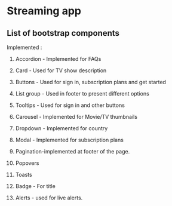 # Streaming app

## List of bootstrap components ##

Implemented :

1. Accordion - Implemented for FAQs
2. Card - Used for TV show description
3. Buttons - Used for sign in, subscription plans and get started
4. List group - Used in footer to present different options
5. Tooltips - Used for sign in and other buttons
6. Carousel - Implemented for Movie/TV thumbnails
7. Dropdown  - Implemented for country 
8. Modal - Implemented for subscription plans

10. Pagination-implemented at footer of the page.

12. Popovers
13. Toasts
14. Badge - For title
15. Alerts - used for live alerts.
